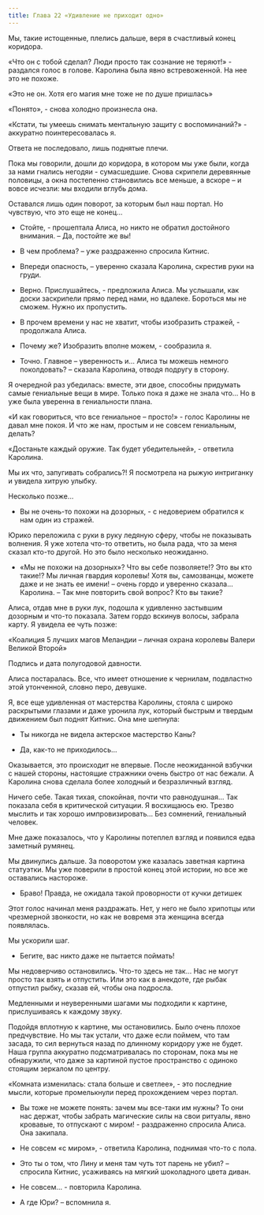 ```yaml
---
title: Глава 22 «Удивление не приходит одно»
---
```


Мы, такие истощенные, плелись дальше, веря в счастливый конец коридора. 

«Что он с тобой сделал? Люди просто так сознание не теряют!» - раздался голос в голове. Каролина была явно встревоженной. На нее это не похоже.

«Это не он. Хотя его магия мне тоже не по душе пришлась»

«Понято», - снова холодно произнесла она.

«Кстати, ты умеешь снимать ментальную защиту с воспоминаний?» - аккуратно поинтересовалась я.

Ответа не последовало, лишь поднятые плечи. 

Пока мы говорили, дошли до коридора, в котором мы уже были, когда за нами гнались негодяи - сумасшедшие. Снова скрипели деревянные половицы, а окна постепенно становились все меньше, а вскоре – и вовсе исчезли: мы входили вглубь дома.

Оставался лишь один поворот, за которым был наш портал. Но чувствую, что это еще не конец… 

- Стойте, - прошептала Алиса, но никто не обратил достойного внимания. – Да, постойте же вы!

- В чем проблема? – уже раздраженно спросила Китнис. 

- Впереди опасность, – уверенно сказала Каролина, скрестив руки на груди. 

- Верно. Прислушайтесь, - предложила Алиса. Мы услышали, как доски заскрипели прямо перед нами, но вдалеке. Бороться мы не сможем. Нужно их пропустить. 

- В прочем времени у нас не хватит, чтобы изобразить  стражей, - продолжала Алиса.

- Почему же? Изобразить вполне можем, - сообразила я.

- Точно. Главное – уверенность и… Алиса ты можешь немного поколдовать? – сказала Каролина, отводя подругу в сторону.

Я очередной раз убедилась: вместе, эти двое, способны придумать самые гениальные вещи в мире. Только пока я даже не знала что… Но в уже была уверенна в гениальности плана.

«И как говориться, что все гениальное – просто!» - голос Каролины не давал мне покоя. И что же нам, простым и не совсем гениальным, делать?

 «Достаньте каждый оружие. Так будет убедительней», - ответила Каролина.

Мы их что, запугивать собрались?! Я посмотрела на рыжую интриганку и увидела хитрую улыбку.

Несколько позже…

- Вы не очень-то похожи на дозорных, - с недоверием обратился к нам один из стражей. 

Юрико переложила с руки в руку ледяную сферу, чтобы не показывать волнения. Я уже хотела что-то ответить, но была рада, что за меня сказал кто-то другой. Но это было несколько неожиданно.

- «Мы не похожи на дозорных»? Что вы себе позволяете!? Это вы кто такие!? Мы личная гвардия королевы! Хотя вы, самозванцы, можете даже и не знать ее имени! – очень гордо и уверенно сказала… Каролина. – Так мне повторить свой вопрос? Кто вы такие?

Алиса, отдав мне в руки лук, подошла к удивленно застывшим дозорным и что-то показала. Затем гордо вскинув волосы, забрала карту. Я увидела ее чуть позже:

«Коалиция 5 лучших магов Меландии – личная охрана королевы Валери Великой Второй»

Подпись и дата полугодовой давности.

Алиса постаралась. Все, что имеет отношение к чернилам, подвластно этой утонченной, словно перо, девушке.

Я, все еще удивленная от мастерства Каролины, стояла с широко раскрытыми глазами и даже уронила лук, который быстрым и твердым движением был поднят Китнис. Она мне шепнула:

- Ты никогда не видела актерское мастерство Каны? 

- Да, как-то не приходилось…

Оказывается, это происходит не впервые. После неожиданной взбучки с нашей стороны, настоящие стражники очень быстро от нас бежали. А Каролина снова сделала более холодный и безразличный взгляд.

Ничего себе. Такая тихая, спокойная, почти что равнодушная… Так показала себя в критической ситуации. Я восхищаюсь ею. Трезво мыслить и так хорошо импровизировать… Без сомнений, гениальный человек.

Мне даже показалось, что у Каролины потеплел взгляд и появился едва заметный румянец. 

Мы двинулись дальше. За поворотом уже казалась заветная картина статуэтки. Мы уже поверили в простой конец этой истории, но все же оставались настороже.

- Браво! Правда, не ожидала такой проворности от кучки детишек

Этот голос начинал меня раздражать. Нет, у него не было хрипотцы или чрезмерной звонкости, но как не вовремя эта женщина всегда появлялась. 

Мы ускорили шаг.

- Бегите, вас никто даже не пытается поймать!

Мы недоверчиво остановились. Что-то здесь не так… Нас не могут просто так взять и отпустить. Или это как в анекдоте, где рыбак отпустил рыбку, сказав ей, чтобы она подросла. 

Медленными и неуверенными шагами мы подходили к картине, прислушиваясь к каждому звуку.

Подойдя вплотную к картине, мы остановились. Было очень плохое предчувствие. Но мы так устали, что даже если поймем, что там засада, то сил вернуться назад по длинному коридору уже не будет. Наша группа аккуратно подсматривалась по сторонам, пока мы не обнаружили, что даже за картиной пустое пространство с одиноко стоящим зеркалом по центру. 

«Комната изменилась: стала больше и светлее», - это последние мысли, которые промелькнули перед прохождением через портал.

- Вы тоже не можете понять: зачем мы все-таки им нужны? То они нас держат, чтобы забрать магические силы на свои ритуалы, явно кровавые, то отпускают с миром! -  раздраженно спросила Алиса. Она закипала.

- Не совсем «с миром», - ответила Каролина, поднимая что-то с пола.

- Это ты о том, что Лину и меня там чуть тот парень не убил? – спросила Китнис, усаживаясь на мягкий шоколадного цвета диван.

- Не совсем… - повторила Каролина.

- А где Юри? – вспомнила я.

